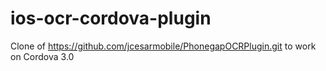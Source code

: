 ios-ocr-cordova-plugin
======================

Clone of https://github.com/jcesarmobile/PhonegapOCRPlugin.git to work on Cordova 3.0
